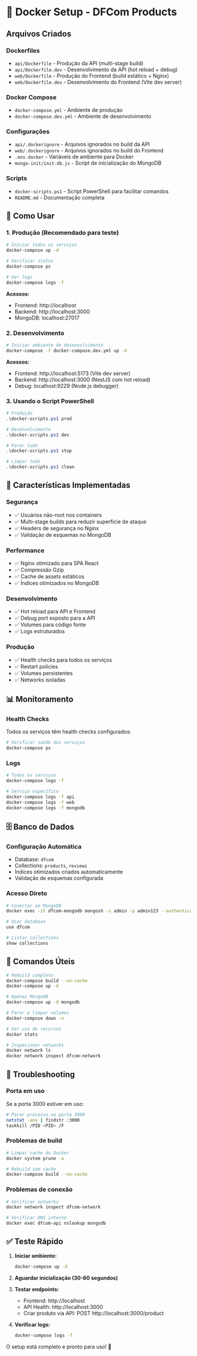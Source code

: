 # 🐳 Docker Setup - DFCom Products

## Arquivos Criados

### Dockerfiles
- `api/Dockerfile` - Produção da API (multi-stage build)
- `api/Dockerfile.dev` - Desenvolvimento da API (hot reload + debug)
- `web/Dockerfile` - Produção do Frontend (build estático + Nginx)
- `web/Dockerfile.dev` - Desenvolvimento do Frontend (Vite dev server)

### Docker Compose
- `docker-compose.yml` - Ambiente de produção
- `docker-compose.dev.yml` - Ambiente de desenvolvimento

### Configurações
- `api/.dockerignore` - Arquivos ignorados no build da API
- `web/.dockerignore` - Arquivos ignorados no build do Frontend
- `.env.docker` - Variáveis de ambiente para Docker
- `mongo-init/init-db.js` - Script de inicialização do MongoDB

### Scripts
- `docker-scripts.ps1` - Script PowerShell para facilitar comandos
- `README.md` - Documentação completa

## 🚀 Como Usar

### 1. Produção (Recomendado para teste)
```bash
# Iniciar todos os serviços
docker-compose up -d

# Verificar status
docker-compose ps

# Ver logs
docker-compose logs -f
```

**Acessos:**
- Frontend: http://localhost
- Backend: http://localhost:3000
- MongoDB: localhost:27017

### 2. Desenvolvimento
```bash
# Iniciar ambiente de desenvolvimento
docker-compose -f docker-compose.dev.yml up -d
```

**Acessos:**
- Frontend: http://localhost:5173 (Vite dev server)
- Backend: http://localhost:3000 (NestJS com hot reload)
- Debug: localhost:9229 (Node.js debugger)

### 3. Usando o Script PowerShell
```powershell
# Produção
.\docker-scripts.ps1 prod

# Desenvolvimento
.\docker-scripts.ps1 dev

# Parar tudo
.\docker-scripts.ps1 stop

# Limpar tudo
.\docker-scripts.ps1 clean
```

## 🔧 Características Implementadas

### Segurança
- ✅ Usuários não-root nos containers
- ✅ Multi-stage builds para reduzir superfície de ataque
- ✅ Headers de segurança no Nginx
- ✅ Validação de esquemas no MongoDB

### Performance
- ✅ Nginx otimizado para SPA React
- ✅ Compressão Gzip
- ✅ Cache de assets estáticos
- ✅ Índices otimizados no MongoDB

### Desenvolvimento
- ✅ Hot reload para API e Frontend
- ✅ Debug port exposto para a API
- ✅ Volumes para código fonte
- ✅ Logs estruturados

### Produção
- ✅ Health checks para todos os serviços
- ✅ Restart policies
- ✅ Volumes persistentes
- ✅ Networks isoladas

## 📊 Monitoramento

### Health Checks
Todos os serviços têm health checks configurados:

```bash
# Verificar saúde dos serviços
docker-compose ps
```

### Logs
```bash
# Todos os serviços
docker-compose logs -f

# Serviço específico
docker-compose logs -f api
docker-compose logs -f web
docker-compose logs -f mongodb
```

## 🗄️ Banco de Dados

### Configuração Automática
- Database: `dfcom`
- Collections: `products`, `reviews`
- Índices otimizados criados automaticamente
- Validação de esquemas configurada

### Acesso Direto
```bash
# Conectar ao MongoDB
docker exec -it dfcom-mongodb mongosh -u admin -p admin123 --authenticationDatabase admin

# Usar database
use dfcom

# Listar collections
show collections
```

## 🔄 Comandos Úteis

```bash
# Rebuild completo
docker-compose build --no-cache
docker-compose up -d

# Apenas MongoDB
docker-compose up -d mongodb

# Parar e limpar volumes
docker-compose down -v

# Ver uso de recursos
docker stats

# Inspecionar networks
docker network ls
docker network inspect dfcom-network
```

## 🚨 Troubleshooting

### Porta em uso
Se a porta 3000 estiver em uso:
```bash
# Parar processo na porta 3000
netstat -ano | findstr :3000
taskkill /PID <PID> /F
```

### Problemas de build
```bash
# Limpar cache do Docker
docker system prune -a

# Rebuild sem cache
docker-compose build --no-cache
```

### Problemas de conexão
```bash
# Verificar networks
docker network inspect dfcom-network

# Verificar DNS interno
docker exec dfcom-api nslookup mongodb
```

## ✅ Teste Rápido

1. **Iniciar ambiente:**
   ```bash
   docker-compose up -d
   ```

2. **Aguardar inicialização (30-60 segundos)**

3. **Testar endpoints:**
   - Frontend: http://localhost
   - API Health: http://localhost:3000
   - Criar produto via API: POST http://localhost:3000/product

4. **Verificar logs:**
   ```bash
   docker-compose logs -f
   ```

O setup está completo e pronto para uso! 🎉
